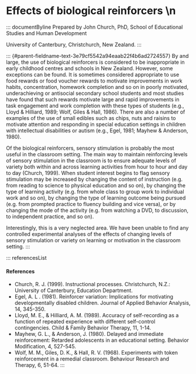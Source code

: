 # Effects of biological reinforcers \n

::: documentByline
Prepared by John Church, PhD, School of Educational Studies and Human
Development

University of Canterbury, Christchurch, New Zealand.
:::

::: {#parent-fieldname-text-3e79cf5542a94eaab22f4b6ad2724557}
By and large, the use of biological reinforcers is considered to be
inappropriate in early childhood centres and schools in New Zealand.
However, some exceptions can be found. It is sometimes considered
appropriate to use food rewards or food voucher rewards to motivate
improvements in work habits, concentration, homework completion and so
on in poorly motivated, underachieving or antisocial secondary school
students and most studies have found that such rewards motivate large
and rapid improvements in task engagement and work completion with these
types of students (e.g., Lloyd & Hilliard, 1989; Wolf, Giles & Hall,
1986). There are also a number of examples of the use of small edibles
such as chips, nuts and raisins to motivate attention and responding in
special education settings in children with intellectual disabilities or
autism (e.g., Egel, 1981; Mayhew & Anderson, 1980).

Of the biological reinforcers, sensory stimulation is probably the most
useful in the classroom setting. The main way to maintain reinforcing
levels of sensory stimulation in the classroom is to ensure adequate
levels of variety both within and across learning activities from hour
to hour and day to day (Church, 1999). When student interest begins to
flag sensory stimulation may be increased by changing the content of
instruction (e.g. from reading to science to physical education and so
on), by changing the type of learning activity (e.g. from whole class to
group work to individual work and so on), by changing the type of
learning outcome being pursued (e.g. from prompted practice to fluency
building and vice versa), or by changing the mode of the activity (e.g.
from watching a DVD, to discussion, to independent practice, and so on).

Interestingly, this is a very neglected area. We have been unable to
find any controlled experimental analyses of the effects of changing
levels of sensory stimulation or variety on learning or motivation in
the classroom setting.
:::

::: referencesList
#### References

-   Church, R. J. (1999). Instructional processes. Christchurch, N.Z.:
    University of Canterbury, Education Department.
-   Egel, A. L . (1981). Reinforcer variation: Implications for
    motivating developmentally disabled children. Journal of Applied
    Behavior Analysis, 14, 345-350.
-   Lloyd, M. E., & Hilliard, A. M. (1989). Accuracy of self-recording
    as a function of repeated experience with different self-control
    contingencies. Child & Family Behavior Therapy, 11, 1-14.
-   Mayhew, G. L., & Anderson, J. (1980). Delayed and immediate
    reinforcement: Retarded adolescents in an educational setting.
    Behavior Modification, 4, 527-545.
-   Wolf, M. M., Giles, D. K., & Hall, R. V. (1968). Experiments with
    token reinforcement in a remedial classroom. Behaviour Research and
    Therapy, 6, 51-64.
:::
